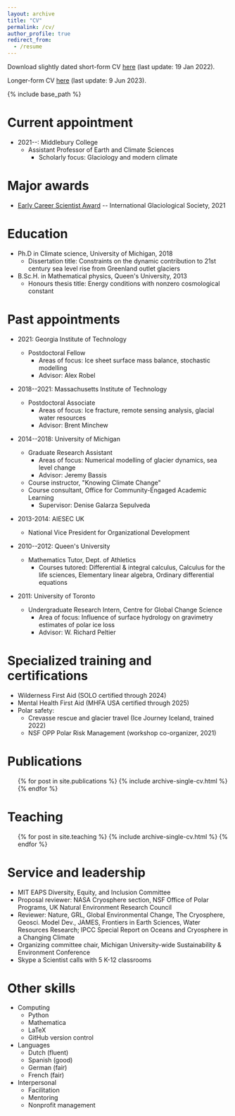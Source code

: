 ```yaml
---
layout: archive
title: "CV"
permalink: /cv/
author_profile: true
redirect_from:
  - /resume
---
```


Download slightly dated short-form CV [here](http://ehultee.github.io/files/EHU-short_CV-20220119.pdf) (last update: 19 Jan 2022).

Longer-form CV [here](http://ehultee.github.io/files/CV-EHU-Public23-20230609.pdf) (last update: 9 Jun 2023).  

{% include base_path %}

Current appointment
======
* 2021--: Middlebury College
  * Assistant Professor of Earth and Climate Sciences
    * Scholarly focus: Glaciology and modern climate
   
Major awards
======
* [Early Career Scientist Award](https://www.igsoc.org/awards/earlycareeraward/ultee.html) -- International Glaciological Society, 2021

Education
======
* Ph.D in Climate science, University of Michigan, 2018
  * Dissertation title: Constraints on the dynamic contribution to 21st century sea level rise from Greenland outlet glaciers
* B.Sc.H. in Mathematical physics, Queen's University, 2013
  * Honours thesis title: Energy conditions with nonzero cosmological constant





Past appointments
======
* 2021: Georgia Institute of Technology
  * Postdoctoral Fellow
    * Areas of focus: Ice sheet surface mass balance, stochastic modelling
    * Advisor: Alex Robel

* 2018--2021: Massachusetts Institute of Technology
  * Postdoctoral Associate
    * Areas of focus: Ice fracture, remote sensing analysis, glacial water resources
    * Advisor: Brent Minchew

* 2014--2018: University of Michigan
  * Graduate Research Assistant
    * Areas of focus: Numerical modelling of glacier dynamics, sea level change
    * Advisor: Jeremy Bassis
  * Course instructor, "Knowing Climate Change"
  * Course consultant, Office for Community-Engaged Academic Learning
    * Supervisor: Denise Galarza Sepulveda

* 2013-2014: AIESEC UK
	* National Vice President for Organizational Development

* 2010--2012: Queen's University
  * Mathematics Tutor, Dept. of Athletics
    * Courses tutored: Differential & integral calculus, Calculus for the life sciences, Elementary linear algebra, Ordinary differential equations

* 2011: University of Toronto
  * Undergraduate Research Intern, Centre for Global Change Science
    * Area of focus: Influence of surface hydrology on gravimetry estimates of polar ice loss
    * Advisor: W. Richard Peltier
  
Specialized training and certifications
==============
* Wilderness First Aid (SOLO certified through 2024)
* Mental Health First Aid (MHFA USA certified through 2025)
* Polar safety:
	* Crevasse rescue and glacier travel (Ice Journey Iceland, trained 2022)
	* NSF OPP Polar Risk Management (workshop co-organizer, 2021)


Publications
======
  <ul>{% for post in site.publications %}
    {% include archive-single-cv.html %}
  {% endfor %}</ul>
  
<!-- 
Talks
======
  <ul>{% for post in site.talks %}
    {% include archive-single-talk-cv.html %}
  {% endfor %}</ul>
 -->
  
Teaching
======
  <ul>{% for post in site.teaching %}
    {% include archive-single-cv.html %}
  {% endfor %}</ul>
  
Service and leadership
======
* MIT EAPS Diversity, Equity, and Inclusion Committee
* Proposal reviewer: NASA Cryosphere section, NSF Office of Polar Programs, UK Natural Environment Research Council
* Reviewer: Nature, GRL, Global Environmental Change, The Cryosphere, Geosci. Model Dev., JAMES, Frontiers in Earth Sciences, Water Resources Research; IPCC Special Report on Oceans and Cryosphere in a Changing Climate
* Organizing committee chair, Michigan University-wide Sustainability & Environment Conference 
* Skype a Scientist calls with 5 K-12 classrooms

Other skills
======
* Computing
  * Python
  * Mathematica
  * LaTeX
  * GitHub version control
* Languages
  * Dutch (fluent)
  * Spanish (good)
  * German (fair)
  * French (fair)
* Interpersonal
  * Facilitation
  * Mentoring
  * Nonprofit management
